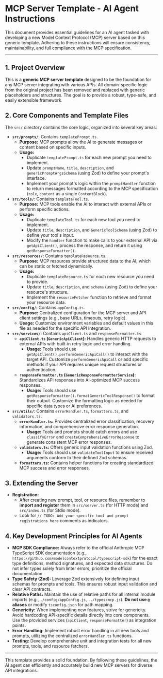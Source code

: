 # MCP Server Template - AI Agent Instructions

This document provides essential guidelines for an AI agent tasked with developing a new Model Context Protocol (MCP) server based on this generic template. Adhering to these instructions will ensure consistency, maintainability, and full compliance with the MCP specification.

---

## 1. Project Overview

This is a **generic MCP server template** designed to be the foundation for any MCP server integrating with various APIs. All domain-specific logic from the original project has been removed and replaced with generic placeholders and structures. The goal is to provide a robust, type-safe, and easily extensible framework.

## 2. Core Components and Template Files

The `src/` directory contains the core logic, organized into several key areas:

*   **`src/prompts/`**: Contains `templatePrompt.ts`.
    *   **Purpose:** MCP prompts allow the AI to generate messages or content based on specific inputs.
    *   **Usage:**
        *   Duplicate `templatePrompt.ts` for each new prompt you need to implement.
        *   Update `promptName`, `title`, `description`, and `genericPromptArgsSchema` (using Zod) to define your prompt's interface.
        *   Implement your prompt's logic within the `promptHandler` function to return messages formatted according to the MCP specification (`role`, `content` as a single `ContentBlock`).
*   **`src/tools/`**: Contains `templateTool.ts`.
    *   **Purpose:** MCP tools enable the AI to interact with external APIs or perform specific actions.
    *   **Usage:**
        *   Duplicate `templateTool.ts` for each new tool you need to implement.
        *   Update `title`, `description`, and `GenericToolSchema` (using Zod) to define your tool's input.
        *   Modify the `handler` function to make calls to your external API via `getApiClient()`, process the response, and return it using `getResponseFormatter()`.
*   **`src/resources/`**: Contains `templateResource.ts`.
    *   **Purpose:** MCP resources provide structured data to the AI, which can be static or fetched dynamically.
    *   **Usage:**
        *   Duplicate `templateResource.ts` for each new resource you need to provide.
        *   Update `title`, `description`, and `schema` (using Zod) to define your resource's structure.
        *   Implement the `resourceFetcher` function to retrieve and format your resource data.
*   **`src/config/`**: Contains `appConfig.ts`.
    *   **Purpose:** Centralized configuration for the MCP server and API client settings (e.g., base URLs, timeouts, retry logic).
    *   **Usage:** Customize environment variables and default values in this file as needed for the specific API integration.
*   **`src/services/`**: Contains `apiClient.ts` and `responseFormatter.ts`.
    *   **`apiClient.ts` (`GenericApiClient`):** Handles generic HTTP requests to external APIs with built-in retry logic and error handling.
        *   **Usage:** Tools should use `getApiClient().performGenericApiCall()` to interact with the target API. Customize `performGenericApiCall` or add specific methods if your API requires unique request structures or authentication.
    *   **`responseFormatter.ts` (`GenericResponseFormatterService`):** Standardizes API responses into AI-optimized MCP success responses.
        *   **Usage:** Tools should use `getResponseFormatter().formatGenericToolResponse()` to format their output. Customize the formatting logic as needed for specific data types or AI preferences.
*   **`src/utils/`**: Contains `errorHandler.ts`, `formatters.ts`, and `validators.ts`.
    *   **`errorHandler.ts`:** Provides centralized error classification, recovery information, and comprehensive error response generation.
        *   **Usage:** Tools and prompts should catch errors and use `classifyError` and `createComprehensiveErrorResponse` to generate consistent MCP error responses.
    *   **`validators.ts`:** Offers generic input validation functions using Zod.
        *   **Usage:** Tools should use `validateToolInput` to ensure received arguments conform to their defined Zod schemas.
    *   **`formatters.ts`:** Contains helper functions for creating standardized MCP success and error responses.

## 3. Extending the Server

*   **Registration:**
    *   After creating new prompt, tool, or resource files, remember to **import and register** them in `src/server.ts` (for HTTP mode) and `src/index.ts` (for Stdio mode).
    *   Look for `// TODO: Add your specific tool and prompt registrations here` comments as indicators.

## 4. Key Development Principles for AI Agents

*   **MCP SDK Compliance:** Always refer to the official Anthropic MCP TypeScript SDK documentation (e.g., `https://github.com/modelcontextprotocol/typescript-sdk`) for the exact type definitions, method signatures, and expected data structures. Do not infer types solely from linter errors; prioritize the official documentation.
*   **Type Safety (Zod):** Leverage Zod extensively for defining input schemas for prompts and tools. This ensures robust input validation and clear API contracts.
*   **Relative Paths:** Maintain the use of relative paths for all internal module imports (e.g., `./config/appConfig.js`, `../types/mcp.js`). **Do not use `@` aliases** or modify `tsconfig.json` for path mapping.
*   **Genericity:** When implementing new features, strive for genericity. Avoid hardcoding API-specific details directly into core components. Use the provided services (`apiClient`, `responseFormatter`) as integration points.
*   **Error Handling:** Implement robust error handling in all new tools and prompts, utilizing the centralized `errorHandler.ts` functions.
*   **Testing:** Develop comprehensive unit and integration tests for all new prompts, tools, and resource fetchers.

---

This template provides a solid foundation. By following these guidelines, the AI agent can efficiently and accurately build new MCP servers for diverse API integrations.
